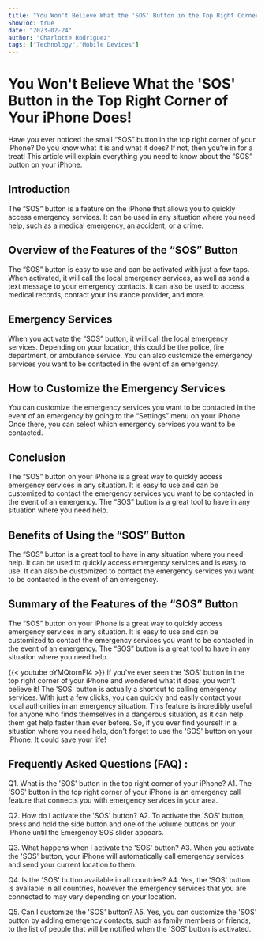 ```yaml
---
title: "You Won't Believe What the 'SOS' Button in the Top Right Corner of Your iPhone Does!"
ShowToc: true 
date: "2023-02-24"
author: "Charlotte Rodriguez" 
tags: ["Technology","Mobile Devices"]
---
```

# You Won't Believe What the 'SOS' Button in the Top Right Corner of Your iPhone Does!

Have you ever noticed the small “SOS” button in the top right corner of your iPhone? Do you know what it is and what it does? If not, then you’re in for a treat! This article will explain everything you need to know about the “SOS” button on your iPhone. 

## Introduction 

The “SOS” button is a feature on the iPhone that allows you to quickly access emergency services. It can be used in any situation where you need help, such as a medical emergency, an accident, or a crime. 

## Overview of the Features of the “SOS” Button

The “SOS” button is easy to use and can be activated with just a few taps. When activated, it will call the local emergency services, as well as send a text message to your emergency contacts. It can also be used to access medical records, contact your insurance provider, and more. 

## Emergency Services 

When you activate the “SOS” button, it will call the local emergency services. Depending on your location, this could be the police, fire department, or ambulance service. You can also customize the emergency services you want to be contacted in the event of an emergency. 

## How to Customize the Emergency Services 

You can customize the emergency services you want to be contacted in the event of an emergency by going to the “Settings” menu on your iPhone. Once there, you can select which emergency services you want to be contacted. 

## Conclusion 

The “SOS” button on your iPhone is a great way to quickly access emergency services in any situation. It is easy to use and can be customized to contact the emergency services you want to be contacted in the event of an emergency. The “SOS” button is a great tool to have in any situation where you need help. 

## Benefits of Using the “SOS” Button 

The “SOS” button is a great tool to have in any situation where you need help. It can be used to quickly access emergency services and is easy to use. It can also be customized to contact the emergency services you want to be contacted in the event of an emergency. 

## Summary of the Features of the “SOS” Button 

The “SOS” button on your iPhone is a great way to quickly access emergency services in any situation. It is easy to use and can be customized to contact the emergency services you want to be contacted in the event of an emergency. The “SOS” button is a great tool to have in any situation where you need help.

{{< youtube pYMQtornFI4 >}} 
If you've ever seen the 'SOS' button in the top right corner of your iPhone and wondered what it does, you won't believe it! The 'SOS' button is actually a shortcut to calling emergency services. With just a few clicks, you can quickly and easily contact your local authorities in an emergency situation. This feature is incredibly useful for anyone who finds themselves in a dangerous situation, as it can help them get help faster than ever before. So, if you ever find yourself in a situation where you need help, don't forget to use the 'SOS' button on your iPhone. It could save your life!

## Frequently Asked Questions (FAQ) :
Q1. What is the 'SOS' button in the top right corner of your iPhone?
A1. The 'SOS' button in the top right corner of your iPhone is an emergency call feature that connects you with emergency services in your area.

Q2. How do I activate the 'SOS' button?
A2. To activate the 'SOS' button, press and hold the side button and one of the volume buttons on your iPhone until the Emergency SOS slider appears.

Q3. What happens when I activate the 'SOS' button?
A3. When you activate the 'SOS' button, your iPhone will automatically call emergency services and send your current location to them.

Q4. Is the 'SOS' button available in all countries?
A4. Yes, the 'SOS' button is available in all countries, however the emergency services that you are connected to may vary depending on your location.

Q5. Can I customize the 'SOS' button?
A5. Yes, you can customize the 'SOS' button by adding emergency contacts, such as family members or friends, to the list of people that will be notified when the 'SOS' button is activated.


